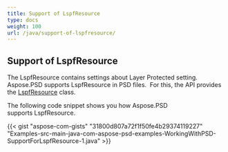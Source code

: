 ```yaml
---
title: Support of LspfResource
type: docs
weight: 100
url: /java/support-of-lspfresource/
---
```


## **Support of LspfResource**
The LspfResource contains settings about Layer Protected setting. Aspose.PSD supports LspfResource in PSD files.  For this, the API provides the [LspfResource](https://apireference.aspose.com/java/psd/com.aspose.psd.fileformats.psd.layers.layerresources/LspfResource) class.

The following code snippet shows you how Aspose.PSD supports LspfResource.

{{< gist "aspose-com-gists" "31800d807a72f1f50fe4b29374119227" "Examples-src-main-java-com-aspose-psd-examples-WorkingWithPSD-SupportForLspfResource-1.java" >}}
